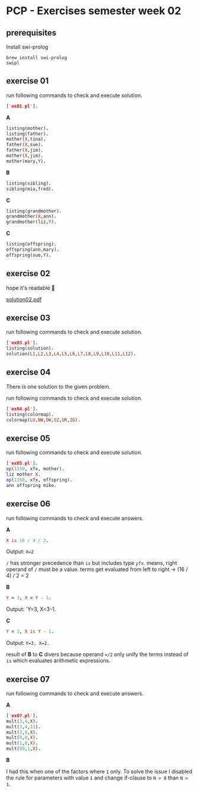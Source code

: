 # PCP - Exercises semester week 02

## prerequisites

Install swi-prolog

```console
brew install swi-prolog
swipl
```

## exercise 01

run following commands to check and execute solution.

```prolog
['ex01.pl'].
```

**A**

```prolog
listing(mother).  
listing(father).  
mother(X,tina).  
father(X,sue).  
father(X,jim).  
mother(X,jim).  
mother(mary,Y).
```

**B**

```prolog
listing(sibling).
sibling(mia,fred).
```

**C**

```prolog
listing(grandmother).
grandmother(X,ann).
grandmother(liz,Y).
```

**C**

```prolog
listing(offspring).
offspring(ann,mary).
offspring(sue,Y).
```

## exercise 02

hope it's readable :see_no_evil:

[solution02.pdf](ex02.pdf)

## exercise 03

run following commands to check and execute solution.

```prolog
['ex03.pl'].
listing(solution).
solution(L1,L2,L3,L4,L5,L6,L7,L8,L9,L10,L11,L12).
```

## exercise 04

There is one solution to the given problem.

run following commands to check and execute solution.

```prolog
['ex04.pl'].
listing(colormap).
colormap(LU,NW,OW,SZ,UR,ZG).
```

## exercise 05

run following commands to check and execute solution.

```prolog
['ex05.pl'].
op(1150, xfx, mother).
liz mother X.
op(1150, xfx, offspring).
ann offspring mike.
```

## exercise 06

run following commands to check and execute answers.

**A**

```prolog
X is 16 / 4 / 2.
```

Output: `X=2`

`/` has stronger precedence than `is` but includes type `yfx`. means, right operand of `/` must be a
value. terms get evaluated from left to right -> (16 / 4) / 2 = 2

**B**

```prolog
Y = 3, X = Y - 1.
```

Output: `Y=3, X=3-1.

**C**

```prolog
Y = 3, X is Y - 1.
```

Output: `Y=3, X=2.`

result of **B** to **C** divers because operand `=/2` only unify the terms instead of `is` which
evaluates arithmetic expressions.

## exercise 07

run following commands to check and execute answers.

**A**

```prolog
['ex07.pl'].
mult(3,4,X).
mult(3,4,11).
mult(3,0,X).
mult(0,8,X).
mult(1,8,X).
mult(99,1,X).
```

**B**

I had this when one of the factors where `1` only. To solve the issue I disabled the rule for
parameters with value `1` and change if-clause to `N > 0` than `N > 1`.

